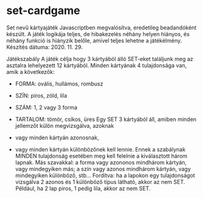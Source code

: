 # set-cardgame

Set nevű kártyajáték Javascriptben megvalósítva, eredetileg beadandóként készült. A játék logikája teljes, de hibakezelés néhány helyen hiányos, és néhány funkció is hiányzik belőle, amivel teljes lehetne a játékélmény.
Készítés dátuma: 2020. 11. 29. 

Játékszabály
A játék célja hogy 3 kártyából álló SET-eket találjunk meg az asztalra lehelyezett 12 kártyából. Minden kártyának 4 tulajdonsága van, amik a következők:
- FORMA: ovális, hullámos, rombusz
- SZÍN: piros, zöld, lila
- SZÁM: 1, 2 vagy 3 forma
- TARTALOM: tömör, csíkos, üres
Egy SET 3 kártyából áll, amiben minden jellemzőt külön megvizsgálva, azoknak

- vagy minden kártyán azonosnak,
- vagy minden kártyán különbözőnek kell lennie.
Ennek a szabálynak MINDEN tulajdonság esetében meg kell felelnie a kiválasztott három lapnak. Más szavakkal: a forma vagy azononos mindhárom kártyán, vagy mindegyiken más; a szín vagy azonos mindhárom kártyán, vagy mindegyiken különböző, stb... Fordítva: ha a lapokon egy tulajdonságot vizsgálva 2 azonos és 1 különböző típus látható, akkor az nem SET. Például, ha 2 lap piros, 1 pedig lila, akkor az nem SET.

